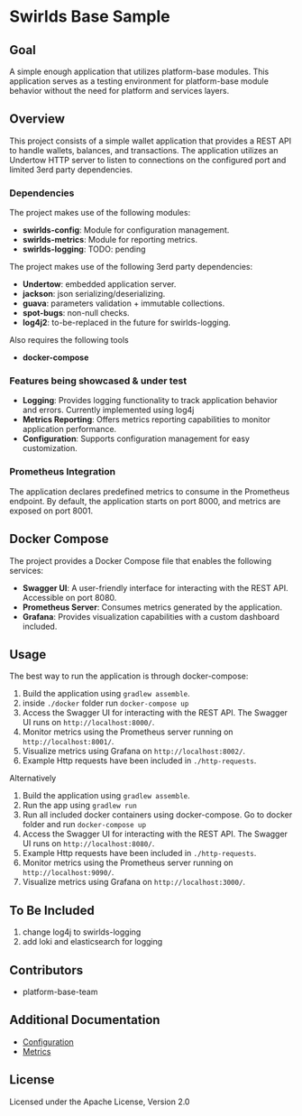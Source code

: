 # Swirlds Base Sample

## Goal

A simple enough application that utilizes platform-base modules. This application serves as a testing environment for platform-base module behavior without the need for platform and services layers.

## Overview

This project consists of a simple wallet application that provides a REST API to handle wallets, balances, and transactions. The application utilizes an Undertow HTTP server to listen to connections on the configured port and limited 3erd party dependencies.

### Dependencies

The project makes use of the following modules:

- **swirlds-config**: Module for configuration management.
- **swirlds-metrics**: Module for reporting metrics.
- **swirlds-logging**: TODO: pending

The project makes use of the following 3erd party dependencies:
- **Undertow**: embedded application server.
- **jackson**: json serializing/deserializing.
- **guava**: parameters validation + immutable collections.
- **spot-bugs**: non-null checks.
- **log4j2**: to-be-replaced in the future for swirlds-logging.

Also requires the following tools
- **docker-compose**

### Features being showcased & under test

- **Logging**: Provides logging functionality to track application behavior and errors. Currently implemented using log4j
- **Metrics Reporting**: Offers metrics reporting capabilities to monitor application performance.
- **Configuration**: Supports configuration management for easy customization.

### Prometheus Integration

The application declares predefined metrics to consume in the Prometheus endpoint. By default, the application starts on port 8000, and metrics are exposed on port 8001.

## Docker Compose

The project provides a Docker Compose file that enables the following services:

- **Swagger UI**: A user-friendly interface for interacting with the REST API. Accessible on port 8080.
- **Prometheus Server**: Consumes metrics generated by the application.
- **Grafana**: Provides visualization capabilities with a custom dashboard included.

## Usage

The best way to run the application is through docker-compose:
1. Build the application using `gradlew assemble`.
2. inside `./docker` folder run `docker-compose up`
4. Access the Swagger UI for interacting with the REST API. The Swagger UI runs on `http://localhost:8000/`.
6. Monitor metrics using the Prometheus server running on `http://localhost:8001/`.
7. Visualize metrics using Grafana on `http://localhost:8002/`.
5. Example Http requests have been included in `./http-requests`.

Alternatively 
1. Build the application using `gradlew assemble`.
2. Run the app using `gradlew run`
3. Run all included docker containers using docker-compose. Go to docker folder and run `docker-compose up`
4. Access the Swagger UI for interacting with the REST API. The Swagger UI runs on `http://localhost:8080/`.
5. Example Http requests have been included in `./http-requests`.
6. Monitor metrics using the Prometheus server running on `http://localhost:9090/`.
7. Visualize metrics using Grafana on `http://localhost:3000/`.

## To Be Included

1. change log4j to swirlds-logging
2. add loki and elasticsearch for logging

## Contributors

- platform-base-team

## Additional Documentation
- [Configuration](./base/configuration/configuration.md)
- [Metrics](./base/metrics/metrics.md)

## License

Licensed under the Apache License, Version 2.0
